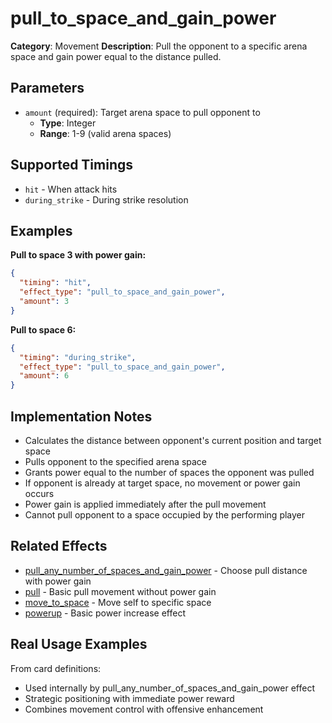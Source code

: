 # pull_to_space_and_gain_power

**Category**: Movement
**Description**: Pull the opponent to a specific arena space and gain power equal to the distance pulled.

## Parameters

- `amount` (required): Target arena space to pull opponent to
  - **Type**: Integer
  - **Range**: 1-9 (valid arena spaces)

## Supported Timings

- `hit` - When attack hits
- `during_strike` - During strike resolution

## Examples

**Pull to space 3 with power gain:**
```json
{
  "timing": "hit",
  "effect_type": "pull_to_space_and_gain_power",
  "amount": 3
}
```

**Pull to space 6:**
```json
{
  "timing": "during_strike",
  "effect_type": "pull_to_space_and_gain_power",
  "amount": 6
}
```

## Implementation Notes

- Calculates the distance between opponent's current position and target space
- Pulls opponent to the specified arena space
- Grants power equal to the number of spaces the opponent was pulled
- If opponent is already at target space, no movement or power gain occurs
- Power gain is applied immediately after the pull movement
- Cannot pull opponent to a space occupied by the performing player

## Related Effects

- [pull_any_number_of_spaces_and_gain_power](pull_any_number_of_spaces_and_gain_power.md) - Choose pull distance with power gain
- [pull](pull.md) - Basic pull movement without power gain
- [move_to_space](move_to_space.md) - Move self to specific space
- [powerup](../stats/powerup.md) - Basic power increase effect

## Real Usage Examples

From card definitions:
- Used internally by pull_any_number_of_spaces_and_gain_power effect
- Strategic positioning with immediate power reward
- Combines movement control with offensive enhancement